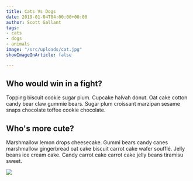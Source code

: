 ```yaml
---
title: Cats Vs Dogs
date: 2019-01-04T04:00:00+00:00
author: Scott Gallant
tags:
- cats
- dogs
- animals
image: "/src/uploads/cat.jpg"
showImageInArticle: false

---
```

## Who would win in a fight?

Topping biscuit cookie sugar plum. Cupcake halvah donut. Oat cake cotton candy bear claw gummie bears. Sugar plum croissant marzipan sesame snaps chocolate toffee cookie chocolate. 

## Who's more cute?

Marshmallow lemon drops cheesecake. Gummi bears candy canes marshmallow gingerbread oat cake biscuit carrot cake wafer soufflé. Jelly beans ice cream cake. Candy carrot cake carrot cake jelly beans tiramisu sweet. 

![](/src/uploads/dog.jpg)